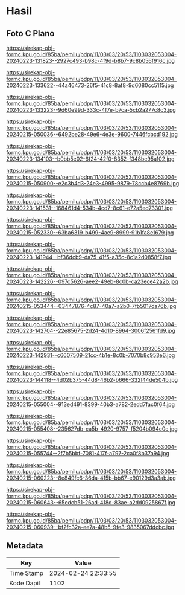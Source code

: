 # Hasil

## Foto C Plano

https://sirekap-obj-formc.kpu.go.id/85ba/pemilu/pdpr/11/03/03/20/53/1103032053004-20240223-131823--2927c493-b98c-4f9d-b8b7-9c8b056f916c.jpg

https://sirekap-obj-formc.kpu.go.id/85ba/pemilu/pdpr/11/03/03/20/53/1103032053004-20240223-133622--44a46473-26f5-41c8-8af8-9d6080cc5115.jpg

https://sirekap-obj-formc.kpu.go.id/85ba/pemilu/pdpr/11/03/03/20/53/1103032053004-20240223-133223--9d60e99d-333c-4f7e-b7ca-5cb2a277c8c3.jpg

https://sirekap-obj-formc.kpu.go.id/85ba/pemilu/pdpr/11/03/03/20/53/1103032053004-20240215-050036--6492be28-49e6-4e3e-9600-7446fcbcd192.jpg

https://sirekap-obj-formc.kpu.go.id/85ba/pemilu/pdpr/11/03/03/20/53/1103032053004-20240223-134103--b0bb5e02-6f24-42f0-8352-f348be95a102.jpg

https://sirekap-obj-formc.kpu.go.id/85ba/pemilu/pdpr/11/03/03/20/53/1103032053004-20240215-050900--e2c3b4d3-24e3-4995-9879-78ccb4e8769b.jpg

https://sirekap-obj-formc.kpu.go.id/85ba/pemilu/pdpr/11/03/03/20/53/1103032053004-20240223-141531--168461d4-534b-4cd7-8c61-e72a5ed73301.jpg

https://sirekap-obj-formc.kpu.go.id/85ba/pemilu/pdpr/11/03/03/20/53/1103032053004-20240215-052330--63ba6319-b499-4ae9-8999-91b1fa8e1679.jpg

https://sirekap-obj-formc.kpu.go.id/85ba/pemilu/pdpr/11/03/03/20/53/1103032053004-20240223-141944--bf36dcb9-da75-41f5-a35c-8c1a2d0858f7.jpg

https://sirekap-obj-formc.kpu.go.id/85ba/pemilu/pdpr/11/03/03/20/53/1103032053004-20240223-142226--097c5626-aee2-49eb-8c0b-ca23ece42a2b.jpg

https://sirekap-obj-formc.kpu.go.id/85ba/pemilu/pdpr/11/03/03/20/53/1103032053004-20240215-053444--03447876-4c87-40a7-a2b0-7fb5017da76b.jpg

https://sirekap-obj-formc.kpu.go.id/85ba/pemilu/pdpr/11/03/03/20/53/1103032053004-20240223-142704--22e85675-2d24-4d10-8964-3006f2561fd9.jpg

https://sirekap-obj-formc.kpu.go.id/85ba/pemilu/pdpr/11/03/03/20/53/1103032053004-20240223-142931--c6607509-21cc-4b1e-8c0b-7070b8c953e6.jpg

https://sirekap-obj-formc.kpu.go.id/85ba/pemilu/pdpr/11/03/03/20/53/1103032053004-20240223-144118--4d02b375-44d8-46b2-b666-332f44de504b.jpg

https://sirekap-obj-formc.kpu.go.id/85ba/pemilu/pdpr/11/03/03/20/53/1103032053004-20240215-055004--913ed491-8399-40b3-a782-2edd7fac0f64.jpg

https://sirekap-obj-formc.kpu.go.id/85ba/pemilu/pdpr/11/03/03/20/53/1103032053004-20240215-055408--235627db-ca5b-4920-9757-f5204b094c0c.jpg

https://sirekap-obj-formc.kpu.go.id/85ba/pemilu/pdpr/11/03/03/20/53/1103032053004-20240215-055744--2f7b5bbf-7081-417f-a797-2ca0f8b37a94.jpg

https://sirekap-obj-formc.kpu.go.id/85ba/pemilu/pdpr/11/03/03/20/53/1103032053004-20240215-060223--8e849fc6-36da-415b-bb67-e90129d3a3ab.jpg

https://sirekap-obj-formc.kpu.go.id/85ba/pemilu/pdpr/11/03/03/20/53/1103032053004-20240215-060643--65edcb51-26ad-418d-83ae-a2dd0925867f.jpg

https://sirekap-obj-formc.kpu.go.id/85ba/pemilu/pdpr/11/03/03/20/53/1103032053004-20240215-060939--bf2fc32a-ee7a-48b5-9fe3-9835067ddcbc.jpg


## Metadata

| Key        | Value               |
| ---------- | ------------------- |
| Time Stamp | 2024-02-24 22:33:55 |
| Kode Dapil | 1102                |



